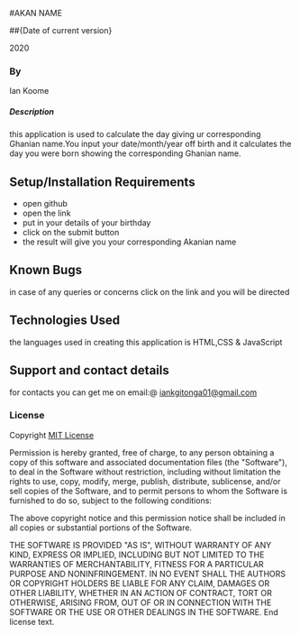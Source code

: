 #AKAN NAME

##{Date of current version}

2020

### By
Ian Koome

##### Description
this application is used to calculate the day giving ur corresponding Ghanian name.You input your date/month/year off birth and it calculates the day you were born showing the corresponding Ghanian name.

## Setup/Installation Requirements

* open github
* open the link
* put in your details of your birthday
* click on the submit button
* the result will give you your corresponding Akanian name

## Known Bugs

in case of any queries or concerns click on the link and you will be directed

## Technologies Used

the languages used in creating this application is HTML,CSS & JavaScript

## Support and contact details

for contacts you can get me on email:@ iankgitonga01@gmail.com

### License

Copyright [MIT License](License.txt)

Permission is hereby granted, free of charge, to any person obtaining a copy of this software and associated documentation files (the "Software"), to deal in the Software without restriction, including without limitation the rights to use, copy, modify, merge, publish, distribute, sublicense, and/or sell copies of the Software, and to permit persons to whom the Software is furnished to do so, subject to the following conditions:

The above copyright notice and this permission notice shall be included in all copies or substantial portions of the Software.

THE SOFTWARE IS PROVIDED "AS IS", WITHOUT WARRANTY OF ANY KIND, EXPRESS OR IMPLIED, INCLUDING BUT NOT LIMITED TO THE WARRANTIES OF MERCHANTABILITY, FITNESS FOR A PARTICULAR PURPOSE AND NONINFRINGEMENT. IN NO EVENT SHALL THE AUTHORS OR COPYRIGHT HOLDERS BE LIABLE FOR ANY CLAIM, DAMAGES OR OTHER LIABILITY, WHETHER IN AN ACTION OF CONTRACT, TORT OR OTHERWISE, ARISING FROM, OUT OF OR IN CONNECTION WITH THE SOFTWARE OR THE USE OR OTHER DEALINGS IN THE SOFTWARE.
End license text.
